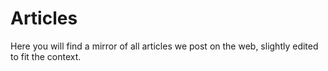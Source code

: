 # Articles

Here you will find a mirror of all articles we post on the web, slightly edited to fit the context.

